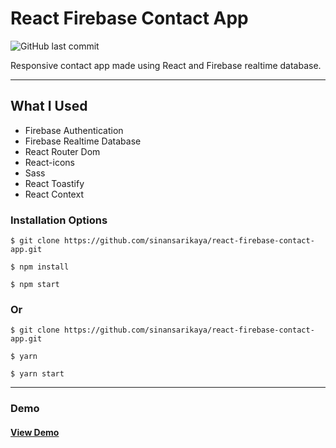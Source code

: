 # React Firebase Contact App

![GitHub last commit](https://img.shields.io/github/last-commit/sinansarikaya/react-firebase-contact-app?style=flat-square)

Responsive contact app made using React and Firebase realtime database.

<hr />

## What I Used

- Firebase Authentication
- Firebase Realtime Database
- React Router Dom
- React-icons
- Sass
- React Toastify
- React Context

### Installation Options

```
$ git clone https://github.com/sinansarikaya/react-firebase-contact-app.git
```

```
$ npm install
```

```
$ npm start
```

### Or

```
$ git clone https://github.com/sinansarikaya/react-firebase-contact-app.git
```

```
$ yarn
```

```
$ yarn start
```

<hr />

### Demo

#### [View Demo](https://react-firebase-contact-app-gamma.vercel.app/)

<!-- ![Demo]() -->
